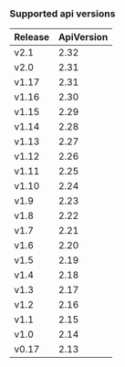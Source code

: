 ### Supported api versions

| Release | ApiVersion |
|---------|------------|
| v2.1    | 2.32       |
| v2.0    | 2.31       | 
| v1.17   | 2.31       |
| v1.16   | 2.30       |
| v1.15   | 2.29       |
| v1.14   | 2.28       |
| v1.13   | 2.27       |
| v1.12   | 2.26       |
| v1.11   | 2.25       |
| v1.10   | 2.24       |
| v1.9    | 2.23       |
| v1.8    | 2.22       |
| v1.7    | 2.21       |
| v1.6    | 2.20       |
| v1.5    | 2.19       |
| v1.4    | 2.18       |
| v1.3    | 2.17       |
| v1.2    | 2.16       |
| v1.1    | 2.15       |
| v1.0    | 2.14       |
| v0.17   | 2.13       |

